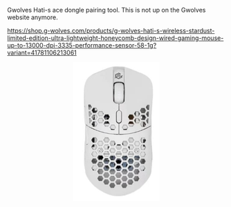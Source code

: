 Gwolves Hati-s ace dongle pairing tool. This is not up on the Gwolves website anymore.

https://shop.g-wolves.com/products/g-wolves-hati-s-wireless-stardust-limited-edition-ultra-lightweight-honeycomb-design-wired-gaming-mouse-up-to-13000-dpi-3335-performance-sensor-58-1g?variant=41781106213061

<p align="center">
  <img width="200" src="https://github.com/mooisonline/Gwolves-Hati-s-ace-pairing-tool/blob/main/MouseImage/20231119200647.jpg">
</p>



